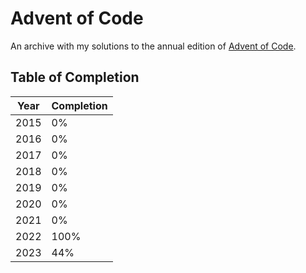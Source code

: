 # Advent of Code

An archive with my solutions to the annual edition of [Advent of Code](https://adventofcode.com/).

## Table of Completion

| Year | Completion |
|------|------------|
| 2015 | 0%         |
| 2016 | 0%         |
| 2017 | 0%         |
| 2018 | 0%         |
| 2019 | 0%         |
| 2020 | 0%         |
| 2021 | 0%         |
| 2022 | 100%       |
| 2023 | 44%        |
